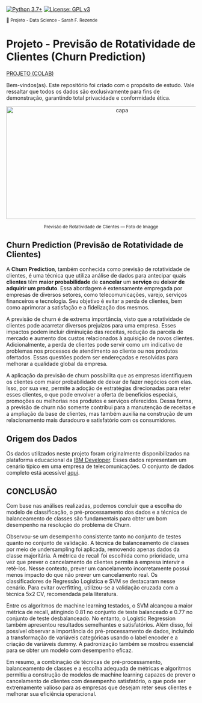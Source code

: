[![Python 3.7+](https://img.shields.io/badge/python-3.7+-blue.svg)](https://www.python.org/downloads/release/python-360/) [![License: GPL v3](https://img.shields.io/badge/License-GPLv3-blue.svg)](https://www.gnu.org/licenses/gpl-3.0) 

<sub> 📂 Projeto - Data Science - Sarah F. Rezende

# **Projeto** - **Previsão de Rotatividade de Clientes (Churn Prediction)** 

[PROJETO (COLAB)]()

Bem-vindos(as). Este repositório foi criado com o propósito de estudo. Vale ressaltar que todos os dados são exclusivamente para fins de demonstração, garantindo total privacidade e conformidade ética.

<p align="center">
  <a href="https://github.com/SarahFeanor?tab=repositories">
    <img src="https://cdn.discordapp.com/attachments/1063559719291199599/1202653476228960306/download.jpg?ex=65ce3d54&is=65bbc854&hm=7c1cf49f358872342bf602e94c3ec8c85c0013939848c33a5d8da859ced3e92e&" alt="capa" width="600" height="300">
  </a>
</p> <p align="center"> <sup> Previsão de Rotatividade de Clientes — Foto de Imagge </sup> </p>

## **Churn Prediction (Previsão de Rotatividade de Clientes)**

A **Churn Prediction**, também conhecida como previsão de rotatividade de clientes, é uma técnica que utiliza análise de dados para antecipar quais **clientes** têm **maior probabilidade** de **cancelar** um **serviço** ou **deixar de adquirir um produto**. Essa abordagem é extensamente empregada por empresas de diversos setores, como telecomunicações, varejo, serviços financeiros e tecnologia. Seu objetivo é evitar a perda de clientes, bem como aprimorar a satisfação e a fidelização dos mesmos.

A previsão de churn é de extrema importância, visto que a rotatividade de clientes pode acarretar diversos prejuízos para uma empresa. Esses impactos podem incluir diminuição das receitas, redução da parcela de mercado e aumento dos custos relacionados à aquisição de novos clientes. Adicionalmente, a perda de clientes pode servir como um indicativo de problemas nos processos de atendimento ao cliente ou nos produtos ofertados. Essas questões podem ser endereçadas e resolvidas para melhorar a qualidade global da empresa.

A aplicação da previsão de churn possibilita que as empresas identifiquem os clientes com maior probabilidade de deixar de fazer negócios com elas. Isso, por sua vez, permite a adoção de estratégias direcionadas para reter esses clientes, o que pode envolver a oferta de benefícios especiais, promoções ou melhorias nos produtos e serviços oferecidos. Dessa forma, a previsão de churn não somente contribui para a manutenção de receitas e a ampliação da base de clientes, mas também auxilia na construção de um relacionamento mais duradouro e satisfatório com os consumidores.

## **Origem dos Dados**

Os dados utilizados neste projeto foram originalmente disponibilizados na plataforma educacional da [IBM Developer](https://developer.ibm.com/technologies/data-science/patterns/predict-customer-churn-using-watson-studio-and-jupyter-notebooks/#). Esses dados representam um cenário típico em uma empresa de telecomunicações. O conjunto de dados completo está acessível [aqui](https://raw.githubusercontent.com/carlosfab/dsnp2/master/datasets/WA_Fn-UseC_-Telco-Customer-Churn.csv).

## CONCLUSÃO

Com base nas análises realizadas, podemos concluir que a escolha do modelo de classificação, o pré-processamento dos dados e a técnica de balanceamento de classes são fundamentais para obter um bom desempenho na resolução do problema de Churn.

Observou-se um desempenho consistente tanto no conjunto de testes quanto no conjunto de validação. A técnica de balanceamento de classes por meio de undersampling foi aplicada, removendo apenas dados da classe majoritária. A métrica de recall foi escolhida como prioridade, uma vez que prever o cancelamento de clientes permite à empresa intervir e retê-los. Nesse contexto, prever um cancelamento incorretamente possui menos impacto do que não prever um cancelamento real. Os classificadores de Regressão Logística e SVM se destacaram nesse cenário. Para evitar overfitting, utilizou-se a validação cruzada com a técnica 5x2 CV, recomendada pela literatura.

Entre os algoritmos de machine learning testados, o SVM alcançou a maior métrica de recall, atingindo 0.81 no conjunto de teste balanceado e 0.77 no conjunto de teste desbalanceado. No entanto, o Logistic Regression também apresentou resultados semelhantes e satisfatórios. Além disso, foi possível observar a importância do pré-processamento de dados, incluindo a transformação de variáveis categóricas usando o label encoder e a criação de variáveis dummy. A padronização também se mostrou essencial para se obter um modelo com desempenho eficaz.

Em resumo, a combinação de técnicas de pré-processamento, balanceamento de classes e a escolha adequada de métricas e algoritmos permitiu a construção de modelos de machine learning capazes de prever o cancelamento de clientes com desempenho satisfatório, o que pode ser extremamente valioso para as empresas que desejam reter seus clientes e melhorar sua eficiência operacional.


